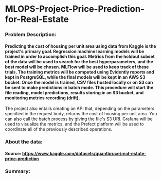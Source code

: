 # MLOPS-Project-Price-Prediction-for-Real-Estate
### Problem Description:
#### Predicting the cost of housing per unit area using data from Kaggle is the project's primary goal. Regression machine learning models will be trained in order to accomplish this goal. Metrics from the holdout subset of the data will be used to search for the best hyperparameters, and the best model will be chosen. MLFlow will be used to keep track of these trials. The training metrics will be computed using Evidently reports and kept in PostgreSQL, while the final models will be kept in an AWS S3 bucket. Once the model is trained, CSV files hosted locally or on S3 can be sent to make predictions in batch mode. This procedure will start the file reading, model predictions, results storing in an S3 bucket, and monitoring metrics recording (drift).
The project also entails creating an API that, depending on the parameters specified in the request body, returns the cost of housing per unit area. You can also call the batch process by giving the file's S3 URI.
Grafana will be used to visualize the metrics, and the Prefect platform will be used to coordinate all of the previously described operations.
### About the data:
#### Source: https://www.kaggle.com/datasets/quantbruce/real-estate-price-prediction
### Summary:


